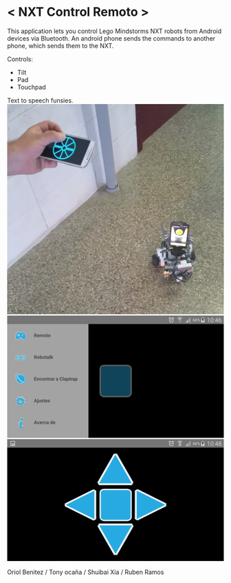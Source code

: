 # < NXT Control Remoto >
This application lets you control Lego Mindstorms NXT robots from Android devices via Bluetooth.
An android phone sends the commands to another phone, which sends them to the NXT.

Controls:
  - Tilt
  - Pad
  - Touchpad

Text to speech funsies.
![Robot](/ConnectTest/1.png?raw=true "Look how cute he is")
![UI](/ConnectTest/2.png?raw=true "Starting ui")
![Pad](/ConnectTest/3.png?raw=true "Control example")

Oriol Benitez / Tony ocaña / Shuibai Xia / Ruben Ramos
